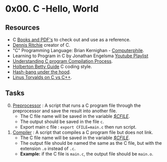 # 0x00. C -Hello, World

## Resources

- C [Books and PDF's](../references) to check out and use as a reference.
- [Dennis Ritchie](https://en.wikipedia.org/wiki/Dennis_Ritchie) creator of C.
- "C" Programming Language: Brian Kernighan - [Computerphile](https://www.youtube.com/watch?v=de2Hsvxaf8M).
- Learning to Program in C by Jonathan Engelsma [Youtube Playlist](https://youtube.com/playlist?list=PLIsXzR_wZY-yQMHOK7D3Dls4VoTGuRovd)
- [Understanding C program Compilation Process](https://www.youtube.com/watch?v=VDslRumKvRA).
- [Holberton Betty Guide](https://github.com/holbertonschool/Betty/wiki) C coding style.
- [Hash-bang under the hood](https://twitter.com/unix_byte/status/1024147947393495040?s=21).
- [Linus Torvalds on C vs C++](http://harmful.cat-v.org/software/c++/linus).

## Tasks

0. [Preprocessor](./0-preprocessor) : A script that runs a C program file through the preprocessor and save the result into another file.
   - The C file name will be saved in the variable *[$CFILE](./main.c)*.
   - The output should be saved in the file `c`.
   - Export main c file : `export CFILE=main.c` then run script.
1. [Compiler](./1-compiler) : A script that compiles a C program file but does not link.
   - The C file name will be saved in the variable *[$CFILE](./1-main.c)*.
   - The output file should be named the same as the C file, but with the extension `.o` instead of `.c`.
    - **Example:** if the C file is `main.c`, the output file should be `main.o`.
